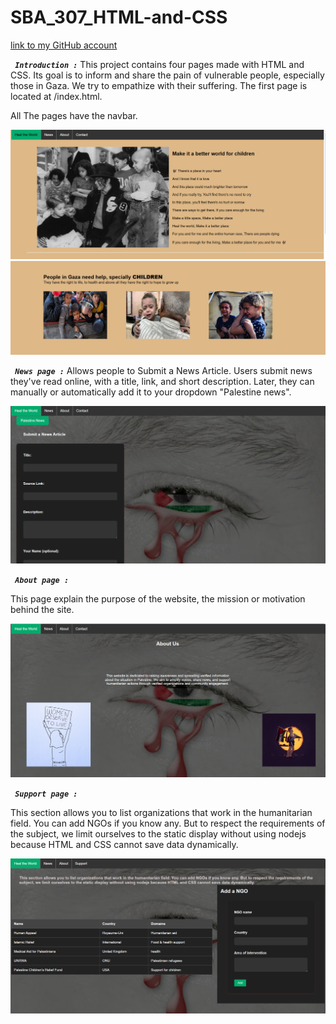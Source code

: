 # SBA_307_HTML-and-CSS
[link to my GitHub account](https://github.com/MamelAlbouryNdiaye/SBA_307_HTML-and-CSS)


**_` Introduction :`_**
This project contains four pages made with HTML and CSS. Its goal is to inform and share the pain of vulnerable people, especially those in Gaza. We try to empathize with their suffering.
The first page is located at /index.html.

All The pages have the navbar.

![img1](images/img1.png)
![img1](images/img2.png)

**_` News page :`_**
Allows people to Submit a News Article.
Users submit news they've read online, with a title, link, and short description.
Later, they can manually or automatically add it to your dropdown "Palestine news".

![img1](images/img3.png)

**_` About page :`_**

This page explain the purpose of the website, the mission or motivation behind the site.

![img1](images/img4.png)

**_` Support page :`_**

This section allows you to list organizations that work in the humanitarian field. You can add NGOs if you know any. But to respect the requirements of the subject, we limit ourselves to the static display without using nodejs because HTML and CSS cannot save data dynamically.

![img1](images/img5.png)


